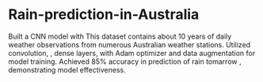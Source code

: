 # Rain-prediction-in-Australia
Built a CNN model with This dataset contains about 10 years of daily weather observations from numerous Australian weather stations. Utilized convolution, , dense layers, with Adam optimizer and data augmentation for model training. Achieved 85% accuracy in prediction of rain tomarrow , demonstrating model effectiveness.
